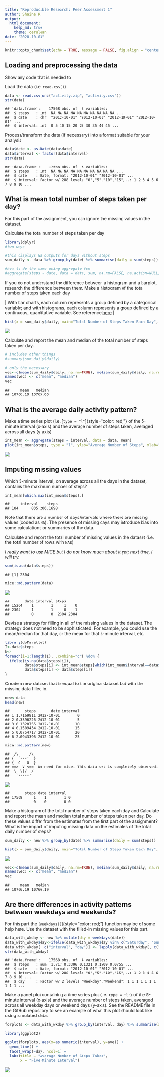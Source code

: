 ```yaml
---
title: "Reproducible Research: Peer Assessment 1"
author: Shaine R.
output: 
  html_document:
    keep_md: true
    theme: cerulean
date: "2020-10-03"
---
```



```r
knitr::opts_chunk$set(echo = TRUE, message = FALSE, fig.align = "center")
```


## Loading and preprocessing the data

Show any code that is needed to

Load the data (i.e. `read.csv()`)


```r
data <- read.csv(unz("activity.zip", "activity.csv"))
str(data)
```

```
## 'data.frame':	17568 obs. of  3 variables:
##  $ steps   : int  NA NA NA NA NA NA NA NA NA NA ...
##  $ date    : chr  "2012-10-01" "2012-10-01" "2012-10-01" "2012-10-01" ...
##  $ interval: int  0 5 10 15 20 25 30 35 40 45 ...
```

Process/transform the data (if necessary) into a format suitable for your analysis


```r
data$date <- as.Date(data$date)
data$interval <- factor(data$interval)
str(data)
```

```
## 'data.frame':	17568 obs. of  3 variables:
##  $ steps   : int  NA NA NA NA NA NA NA NA NA NA ...
##  $ date    : Date, format: "2012-10-01" "2012-10-01" ...
##  $ interval: Factor w/ 288 levels "0","5","10","15",..: 1 2 3 4 5 6 7 8 9 10 ...
```

## What is mean total number of steps taken per day?

For this part of the assignment, you can ignore the missing values in the dataset.

Calculate the total number of steps taken per day


```r
library(dplyr)
#two ways

#this displays NA outputs for days without steps
sum_daily <- data %>% group_by(date) %>% summarise(daily = sum(steps))

#how to do the same using aggregate fcn
#aggregate(steps ~ date, data = data, sum, na.rm=FALSE, na.action=NULL)
```

If you do not understand the difference between a histogram and a barplot, research the difference between them. Make a histogram of the total number of steps taken each day

| With bar charts, each column represents a group defined by a categorical variable; and with histograms, each column represents a group defined by a continuous, quantitative variable. See reference [here](https://stattrek.com/statistics/charts/histogram.aspx)
| 


```r
hist(x = sum_daily$daily, main="Total Number of Steps Taken Each Day", xlab="Daily Sum of Steps")
```

<img src="PA1_template_files/figure-html/unnamed-chunk-5-1.png" style="display: block; margin: auto;" />

Calculate and report the mean and median of the total number of steps taken per day.


```r
# includes other things
#summary(sum_daily$daily)

# only the necessary
vec<-c(mean(sum_daily$daily, na.rm=TRUE), median(sum_daily$daily, na.rm=TRUE))
names(vec) <- c("mean", "median")
vec
```

```
##     mean   median 
## 10766.19 10765.00
```

## What is the average daily activity pattern?

Make a time series plot (i.e. [`type = "l"`]{style="color: red;"} of the 5-minute interval (x-axis) and the average number of steps taken, averaged across all days (y-axis)


```r
int_mean <- aggregate(steps ~ interval, data = data, mean)
plot(int_mean$steps, type = "l", ylab="Average Number of Steps", xlab="Five-Minute Interval")
```

<img src="PA1_template_files/figure-html/unnamed-chunk-7-1.png" style="display: block; margin: auto;" />


## Imputing missing values

Which 5-minute interval, on average across all the days in the dataset, contains the maximum number of steps?


```r
int_mean[which.max(int_mean$steps),]
```

```
##     interval    steps
## 104      835 206.1698
```

Note that there are a number of days/intervals where there are missing values (coded as `NA`). The presence of missing days may introduce bias into some calculations or summaries of the data.

Calculate and report the total number of missing values in the dataset (i.e. the total number of rows with `NA`s)

*I really want to use MICE but I do not know much about it yet; next time, I will try.*


```r
sum(is.na(data$steps))
```

```
## [1] 2304
```

```r
mice::md.pattern(data)
```

<img src="PA1_template_files/figure-html/unnamed-chunk-9-1.png" style="display: block; margin: auto;" />

```
##       date interval steps     
## 15264    1        1     1    0
## 2304     1        1     0    1
##          0        0  2304 2304
```

Devise a strategy for filling in all of the missing values in the dataset. The strategy does not need to be sophisticated. For example, you could use the mean/median for that day, or the mean for that 5-minute interval, etc.


```r
library(doParallel)
I<-data$steps
k<-
foreach(i=1:length(I), .combine="c") %do% {
  ifelse(is.na(data$steps[i]),
         data$steps[i] <- int_mean$steps[which(int_mean$interval==data$interval[i])],
         data$steps[i] <- data$steps[i])
}
```

Create a new dataset that is equal to the original dataset but with the missing data filled in.


```r
new<-data
head(new)
```

```
##       steps       date interval
## 1 1.7169811 2012-10-01        0
## 2 0.3396226 2012-10-01        5
## 3 0.1320755 2012-10-01       10
## 4 0.1509434 2012-10-01       15
## 5 0.0754717 2012-10-01       20
## 6 2.0943396 2012-10-01       25
```

```r
mice::md.pattern(new)
```

```
##  /\     /\
## {  `---'  }
## {  O   O  }
## ==>  V <==  No need for mice. This data set is completely observed.
##  \  \|/  /
##   `-----'
```

<img src="PA1_template_files/figure-html/unnamed-chunk-11-1.png" style="display: block; margin: auto;" />

```
##       steps date interval  
## 17568     1    1        1 0
##           0    0        0 0
```

Make a histogram of the total number of steps taken each day and Calculate and report the mean and median total number of steps taken per day. Do these values differ from the estimates from the first part of the assignment? What is the impact of imputing missing data on the estimates of the total daily number of steps?


```r
sum_daily <- new %>% group_by(date) %>% summarise(daily = sum(steps))

hist(x = sum_daily$daily, main="Total Number of Steps Taken Each Day", xlab="Daily Sum of Steps")
```

<img src="PA1_template_files/figure-html/unnamed-chunk-12-1.png" style="display: block; margin: auto;" />

```r
vec<-c(mean(sum_daily$daily, na.rm=TRUE), median(sum_daily$daily, na.rm=TRUE))
names(vec) <- c("mean", "median")
vec
```

```
##     mean   median 
## 10766.19 10766.19
```

## Are there differences in activity patterns between weekdays and weekends?

For this part the [`weekdays()`]{style="color: red;"} function may be of some help here. Use the dataset with the filled-in missing values for this part.


```r
data_with_wkday <- new %>% mutate(day = weekdays(date))
data_with_wkday$day<-ifelse(data_with_wkday$day %in% c("Saturday", "Sunday"), "Weekend", "Weekday")
data_with_wkday[, c("interval", "day")] <- lapply(data_with_wkday[, c("interval", "day")], factor)
str(data_with_wkday)
```

```
## 'data.frame':	17568 obs. of  4 variables:
##  $ steps   : num  1.717 0.3396 0.1321 0.1509 0.0755 ...
##  $ date    : Date, format: "2012-10-01" "2012-10-01" ...
##  $ interval: Factor w/ 288 levels "0","5","10","15",..: 1 2 3 4 5 6 7 8 9 10 ...
##  $ day     : Factor w/ 2 levels "Weekday","Weekend": 1 1 1 1 1 1 1 1 1 1 ...
```

Make a panel plot containing a time series plot (i.e. `type = "l"`) of the 5-minute interval (x-axis) and the average number of steps taken, averaged across all weekday days or weekend days (y-axis). See the README file in the GitHub repository to see an example of what this plot should look like using simulated data.


```r
forplots <- data_with_wkday %>% group_by(interval, day) %>% summarise(ave=mean(steps))

library(ggplot2)

ggplot(forplots, aes(x=as.numeric(interval), y=ave)) +
  geom_line() +
  facet_wrap(~day, ncol=1) +
  labs(title = "Average Number of Steps Taken",
       x = "Five-Minute Interval")
```

<img src="PA1_template_files/figure-html/unnamed-chunk-14-1.png" style="display: block; margin: auto;" />
